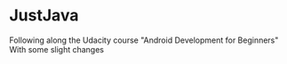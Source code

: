 # JustJava
Following along the Udacity course "Android Development for Beginners"
With some slight changes
